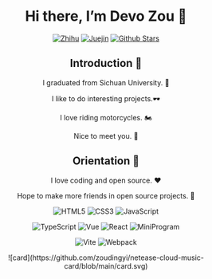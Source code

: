 <div align=center>

# Hi there, I’m Devo Zou 👋

<!--
**zoudingyi/zoudingyi** is a ✨ _special_ ✨ repository because its `README.md` (this file) appears on your GitHub profile.

Here are some ideas to get you started:

- 🔭 I’m currently working on ...
- 🌱 I’m currently learning ...
- 👯 I’m looking to collaborate on ...
- 🤔 I’m looking for help with ...
- 💬 Ask me about ...
- 📫 How to reach me: ...
- 😄 Pronouns: ...
- ⚡ Fun fact: ...
-->

<p>

[![Zhihu](https://img.shields.io/badge/dynamic/json?color=142026&labelColor=0066ff&logo=zhihu&logoColor=white&label=zhihu%20fans&query=%24.data.totalSubs&url=https%3A%2F%2Fapi.spencerwoo.com%2Fsubstats%2F%3Fsource%3Dzhihu%26queryKey%3Dliang-gong-chun-ri-68)](https://www.zhihu.com/people/liang-gong-chun-ri-68)
[![Juejin](https://img.shields.io/badge/juejin-Devo%20Zou-1e80ff?logo=bytedance)](https://juejin.cn/user/3597257777618989)
[![Github Stars](https://img.shields.io/github/stars/zoudingyi?color=faf408&label=github%20stars&logo=github)](https://github.com/zoudingyi)

</p>

## Introduction 🎨

I graduated from Sichuan University. 🏫

I like to do interesting projects.🕶️

I love riding motorcycles. 🏍️

Nice to meet you. 🤟





## Orientation 🎯

I love coding and open source. ❤️
 
Hope to make more friends in open source projects. 💖

<p>

![HTML5](https://img.shields.io/badge/-HTML5-red?logo=html5&logoColor=white)
![CSS3](https://img.shields.io/badge/-CSS3-blue?logo=css3&logoColor=white)
![JavaScript](https://img.shields.io/badge/-JavaScript-yellow?logo=javascript&logoColor=white)

</p>

<p>

![TypeScript](https://img.shields.io/badge/-TypeScript-blue?logo=typescript&logoColor=white)
![Vue](https://img.shields.io/badge/-Vue-34495e?logo=vue.js)
![React](https://img.shields.io/badge/-React-282c34?logo=react)
![MiniProgram](https://img.shields.io/badge/-MiniProgram-07c160?logo=wechat&logoColor=white)

</p>

<p>

![Vite](https://img.shields.io/badge/-Vite-646cff?logo=vite&logoColor=white)
![Webpack](https://img.shields.io/badge/-Webpack-1a6bac?logo=webpack)

</p>

<!-- ## Analysis 🗯️

[![Top Langs](https://github-readme-stats.vercel.app/api/top-langs/?username=zoudingyi&layout=compact)](https://github.com/anuraghazra/github-readme-stats)
[![Anurag's GitHub stats](https://github-readme-stats.vercel.app/api?username=zoudingyi&show_icons=true&theme=radical)](https://github.com/anuraghazra/github-readme-stats)
 -->
 
 <p>
 ![card](https://github.com/zoudingyi/netease-cloud-music-card/blob/main/card.svg)
 </p>

</div>

